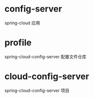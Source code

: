 # config-server
spring-cloud 应用
# profile
spring-cloud-config-server 配置文件仓库
# cloud-config-server
spring-cloud-config-server 项目
